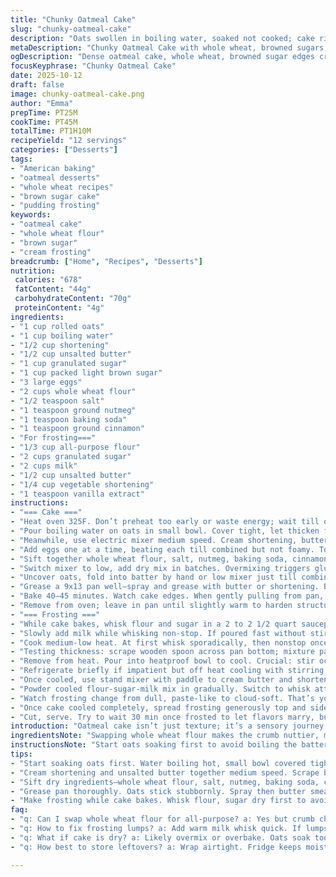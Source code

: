 ```yaml
---
title: "Chunky Oatmeal Cake"
slug: "chunky-oatmeal-cake"
description: "Oats swollen in boiling water, soaked not cooked; cake rich with browned sugars and spices, flour swapped for whole wheat for a nuttier bite. Frosting thickened low and slow like a pudding, then whipped with buttery richness. Baking signals: edges pulling, center shaky but not wet. Frosting spreads dense, fluffy, sweet with a hint of vanilla. Pure texture delight. Balanced sweet and earthy. Good for those forgiving kitchen moments. Don’t overbeat or curdle the mix. Watch the pudding’s jiggle to avoid gloopy mess. Simple swap: unsalted butter instead margarine for less trans fats. Cinnamon adds distant warmth, nutmeg a hint of surprise. Just enough to lift oat’s humble flavor into something worthy of the best slice you ever cut loose."
metaDescription: "Chunky Oatmeal Cake with whole wheat, browned sugars, spices. Thick frosting whipped with butter, signals from pudding jiggle to cake edge crack. Rustic, dense crumb."
ogDescription: "Dense oatmeal cake, whole wheat, browned sugar edges crackling gently. Frosting thick like pudding, whipped airy. Watch jiggle signs, timing matters in every step."
focusKeyphrase: "Chunky Oatmeal Cake"
date: 2025-10-12
draft: false
image: chunky-oatmeal-cake.png
author: "Emma"
prepTime: PT25M
cookTime: PT45M
totalTime: PT1H10M
recipeYield: "12 servings"
categories: ["Desserts"]
tags:
- "American baking"
- "oatmeal desserts"
- "whole wheat recipes"
- "brown sugar cake"
- "pudding frosting"
keywords:
- "oatmeal cake"
- "whole wheat flour"
- "brown sugar"
- "cream frosting"
breadcrumb: ["Home", "Recipes", "Desserts"]
nutrition: 
 calories: "678"
 fatContent: "44g"
 carbohydrateContent: "70g"
 proteinContent: "4g"
ingredients:
- "1 cup rolled oats"
- "1 cup boiling water"
- "1/2 cup shortening"
- "1/2 cup unsalted butter"
- "1 cup granulated sugar"
- "1 cup packed light brown sugar"
- "3 large eggs"
- "2 cups whole wheat flour"
- "1/2 teaspoon salt"
- "1 teaspoon ground nutmeg"
- "1 teaspoon baking soda"
- "1 teaspoon ground cinnamon"
- "For frosting==="
- "1/3 cup all-purpose flour"
- "2 cups granulated sugar"
- "2 cups milk"
- "1/2 cup unsalted butter"
- "1/4 cup vegetable shortening"
- "1 teaspoon vanilla extract"
instructions:
- "=== Cake ==="
- "Heat oven 325F. Don’t preheat too early or waste energy; wait till oats soak done."
- "Pour boiling water on oats in small bowl. Cover tight, let thicken for 20 minutes. Look for swollen, soft but not soupy oats. They should be creamy, almost porridge-like, no grainy aftertaste."
- "Meanwhile, use electric mixer medium speed. Cream shortening, butter, white sugar, brown sugar till light, fluffy. Pause to scrape down sides so fats integrate fully—skip this, and your batter lumps."
- "Add eggs one at a time, beating each till combined but not foamy. Too vigorous, eggs cook prematurely, drying cake."
- "Sift together whole wheat flour, salt, nutmeg, baking soda, cinnamon. Why sift? Avoid dense patches, break clumps."
- "Switch mixer to low, add dry mix in batches. Overmixing triggers gluten toughness; slow and steady wins here."
- "Uncover oats, fold into batter by hand or low mixer just till combined. Gritty oats meeting fine flour creates texture. Too rough mixing here creates dry pockets."
- "Grease a 9x13 pan well—spray and grease with butter or shortening. Batter thick, dense; smooth top with spatula, scrape sides clean."
- "Bake 40–45 minutes. Watch cake edges. When gently pulling from pan, and center jiggles slightly but not wet—test with wooden skewer, crumbs moist but no batter, you’re golden."
- "Remove from oven; leave in pan until slightly warm to harden structure before frosting. Too hot cake melts frosting, runny mess."
- "=== Frosting ==="
- "While cake bakes, whisk flour and sugar in a 2 to 2 1/2 quart saucepan, no lumps. Prevent flour balls or sticky lumps by dry whisking first."
- "Slowly add milk while whisking non-stop. If poured fast without stirring, flour clumps and ruins texture."
- "Cook medium-low heat. At first whisk sporadically, then nonstop once thickening begins—sound changes from liquid sloshing to thick glugging. Take your time—rush causes skin or lumps."
- "Testing thickness: scrape wooden spoon across pan bottom; mixture parts and fills back slowly after about 2 seconds. Like thick pudding with slow, persistent jiggle, not gelatin wobble."
- "Remove from heat. Pour into heatproof bowl to cool. Crucial: stir occasionally to stop skin formation. Skin ruins frosting smoothness."
- "Refrigerate briefly if impatient but off heat cooling with stirring is best."
- "Once cooled, use stand mixer with paddle to cream butter and shortening for about 2 minutes. Butter softened, not melted. Fat temperature matters here."
- "Powder cooled flour-sugar-milk mix in gradually. Switch to whisk attachment for 10 minutes high speed till thick, fluffy texture—a good workout for mixer and patience."
- "Watch frosting change from dull, paste-like to cloud-soft. That’s your cue to stop."
- "Once cake cooled completely, spread frosting generously top and sides. Heavy frost keeps cake moist longer."
- "Cut, serve. Try to wait 30 min once frosted to let flavors marry, but no promises you'll resist."
introduction: "Oatmeal cake isn’t just texture; it’s a sensory journey. You start wet oats swelling quietly, a kind of whispered swell, creamy underfoot in a thick batter dense with spices and sugar’s caramel whispers. Brown sugar folded in, eggs careful — not whipped to death, something light and yielding. Baking that reveals the thin crackle of cake edges relaxing away from the pan. Wet, steady jiggle in the center is your green light to pull. Frosting simmers to pudding, slow bubble whispers, patient notes you can catch only when you’re looking. Butter and shortening creamed, then whipped with the cooled pudding—air trapped in fat, pearly clouds forming. Spread thick, luscious, sweet vanilla teasing the warm cinnamon cake beneath. A happy mess, rustic, inviting. Not for perfectionists but for weekend warriors willing to feel the batter, watch the bubble, trust sight and touch over numbers."
ingredientsNote: "Swapping whole wheat flour makes the crumb nuttier, more dense. You can’t trade oats for instant; too soft, cake loses titanic chew. Unsalted butter replaces margarine for cleaner fat flavor, less trans fat. Shortening preserves moisture, but butter adds depth. Brown sugar choice determines caramel notes; light is classic, dark madly intense. Use fresh spices—nutmeg can turn blah if old. Milk in frosting can be whole or 2%, lower fat shifts texture thinner, so reduce cooking milk by a few tablespoons accordingly. If clumps form in pudding frosting, whisk in some warm milk to loosen. Overmixing batter creates gluey cake. Overcooking frosting dries it out, so watch carefully. Grease pan liberally, oats stick stubbornly. Use parchment liner for foolproof removal. Eggs at room temperature emulsify better, cold eggs cause curdling."
instructionsNote: "Start oats soaking first to avoid boiling the batter or overmixing spots. The oatmeal step thickens batter without separate cooking. Creaming fats and sugars well is crucial; skipped, cake is dense and dry. Eggs go in one at a time to stabilize batter. Separate dry mix sifting prevents clumps, stopping gummy patches. When folding oats into batter, use gentle strokes; overdoing spoils structure. Baking signals: crackling at edges, internal jiggle, toothpick with moist crumbs. Frosting needs constant whisking once thickening starts; multitasking or distractions invite lumps or burnt spots. Cooling frosting in a glass bowl keeps heat even, avoid rapid chilling or skin forms. Be patient when whipping frosting—rushing leads to dull, dense paste. Heavy spreading allows cake to soak up moisture over time. Practice tactile and visual cues over timer alone—you learn more that way. Clean mixer paddle between creaming fats and folding in pudding or texture toughens."
tips:
- "Start soaking oats first. Water boiling hot, small bowl covered tight. Wait full 20 minutes till oats swell; creamy, not soupy. Texture shift key here. Don’t rush or cake loses chew density. This sets cake moisture profile before fats come in."
- "Cream shortening and unsalted butter together medium speed. Scrape bowl sides often. Miss this, batter lumps. Watch sugar dissolve into fat till blend looks fluffy, light in color. Overbeating eggs here causes tough, dry crumb. Beat one egg at a time carefully."
- "Sift dry ingredients—whole wheat flour, salt, nutmeg, baking soda, cinnamon. No clumps, or you get dense pockets. Add flour mix slowly at low mixer speed. Overmixing triggers tough gluten, ruins softness. Fold oats gently last; rough mixing drys texture."
- "Grease pan thoroughly. Oats stick stubbornly. Spray then butter smear works well, some use parchment liner. Batter thick, spread evenly, scrape spatula around edges. Bake 40 to 45 minutes. Watch cracks at edges pull. Center jiggle like soft pudding—not wet, just slightly shaky."
- "Make frosting while cake bakes. Whisk flour, sugar dry first to avoid lumps. Add milk slowly whisking, cooking low-medium heat. Early whisk sporadic then nonstop once thickened. Check by wooden spoon scrape; mix parts, fills back slowly after 2 seconds means pudding jiggle right. Cool with stirring prevents skin."
faq:
- "q: Can I swap whole wheat flour for all-purpose? a: Yes but crumb changes. Less nutty, lighter texture. Watch bake time; may shift slightly. Oats stay same. Some lost chew happens with all-purpose."
- "q: How to fix frosting lumps? a: Add warm milk whisk quick. If lumps persist, strain. Stir cooling frosting prevents skin. Speed overheat—causes drying, clumps. Slow cook, patient whisking wins here."
- "q: What if cake is dry? a: Likely overmix or overbake. Oats soak too short can dry crumb too. Butter replaces margarine here to keep moisture. Also check oven temp accuracy; too hot triggers dryness fast."
- "q: How best to store leftovers? a: Wrap airtight. Fridge keeps moist longer. Room temp drys frosting crust. Freeze wrapped well, thaw slow in fridge to avoid sensory shock. Re-spread frosting if hardened on edges."

---
```

